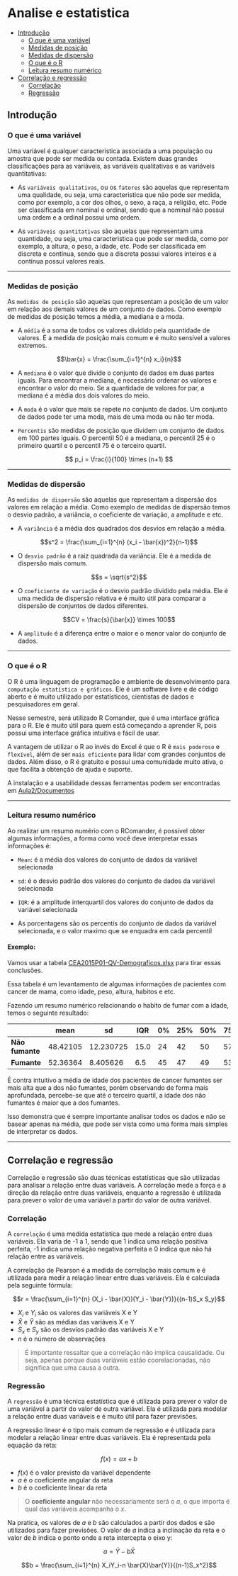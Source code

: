 # Analise e estatistica

- [Introdução](#introdução)
  - [O que é uma variável](#o-que-é-uma-variável)
  - [Medidas de posição](#medidas-de-posição)
  - [Medidas de dispersão](#medidas-de-dispersão)
  - [O que é o R](#o-que-é-o-r)
  - [Leitura resumo numérico](#leitura-resumo-numérico)
- [Correlação e regressão](#correlação-e-regressão)
    - [Correlação](#correlação)
    - [Regressão](#regressão)

## Introdução

### O que é uma variável

Uma variável é qualquer caracteristica associada a uma população ou amostra que pode ser medida ou contada. Existem duas grandes classificações para as variáveis, as variáveis qualitativas e as variáveis quantitativas:

- As `variáveis qualitativas`, ou os `fatores` são aquelas que representam uma qualidade, ou seja, uma caracteristica que não pode ser medida, como por exemplo, a cor dos olhos, o sexo, a raça, a religião, etc. Pode ser classificada em nominal e ordinal, sendo que a nominal não possui uma ordem e a ordinal possui uma ordem. 

- As `variáveis quantitativas` são aquelas que representam uma quantidade, ou seja, uma caracteristica que pode ser medida, como por exemplo, a altura, o peso, a idade, etc. Pode ser classificada em discreta e contínua, sendo que a discreta possui valores inteiros e a contínua possui valores reais.

---

### Medidas de posição

As `medidas de posição` são aquelas que representam a posição de um valor em relação aos demais valores de um conjunto de dados. Como exemplo de medidas de posição temos a média, a mediana e a moda.

- A `média` é a soma de todos os valores dividido pela quantidade de valores. É a medida de posição mais comum e é muito sensível a valores extremos.

$$\bar{x} = \frac{\sum_{i=1}^{n} x_i}{n}$$

- A `mediana` é o valor que divide o conjunto de dados em duas partes iguais. Para encontrar a mediana, é necessário ordenar os valores e encontrar o valor do meio. Se a quantidade de valores for par, a mediana é a média dos dois valores do meio.

- A `moda` é o valor que mais se repete no conjunto de dados. Um conjunto de dados pode ter uma moda, mais de uma moda ou não ter moda.

- `Percentis` são medidas de posição que dividem um conjunto de dados em 100 partes iguais. O percentil 50 é a mediana, o percentil 25 é o primeiro quartil e o percentil 75 é o terceiro quartil.

$$ p_i = \frac{i}{100} \times (n+1) $$

---

### Medidas de dispersão

As `medidas de dispersão` são aquelas que representam a dispersão dos valores em relação a média. Como exemplo de medidas de dispersão temos o desvio padrão, a variância, o coeficiente de variação, a amplitude e etc.

- A `variância` é a média dos quadrados dos desvios em relação a média.

$$s^2 = \frac{\sum_{i=1}^{n} (x_i - \bar{x})^2}{n-1}$$

- O `desvio padrão` é a raiz quadrada da variância. Ele é a medida de dispersão mais comum.

$$s = \sqrt{s^2}$$

- O `coeficiente de variação` é o desvio padrão dividido pela média. Ele é uma medida de dispersão relativa e é muito útil para comparar a dispersão de conjuntos de dados diferentes.

$$CV = \frac{s}{\bar{x}} \times 100$$

- A `amplitude` é a diferença entre o maior e o menor valor do conjunto de dados.

---

### O que é o R

O R é uma linguagem de programação e ambiente de desenvolvimento para `computação estatística e gráficos`. Ele é um software livre e de código aberto e é muito utilizado por estatísticos, cientistas de dados e pesquisadores em geral.

Nesse semestre, será utilizado  R Comander, que é uma interface gráfica para o R. Ele é muito útil para quem está começando a aprender R, pois possui uma interface gráfica intuitiva e fácil de usar.

A vantagem de utilizar o R ao invés do Excel é que o R é `mais poderoso` e `flexível`, além de ser `mais eficiente` para lidar com grandes conjuntos de dados. Além disso, o R é gratuito e possui uma comunidade muito ativa, o que facilita a obtenção de ajuda e suporte.

A instalação e a usabilidade dessas ferramentas podem ser encontradas em [Aula2/Documentos](Aula2/Documentos/)

---

### Leitura resumo numérico

Ao realizar um resumo numério com o RComander, é possível obter algumas informações, a forma como você deve interpretar essas informações é:

- `Mean`: é a média dos valores do conjunto de dados da variável selecionada

- `sd`: é o desvio padrão dos valores do conjunto de dados da variável selecionada

- `IQR`: é a amplitude interquartil dos valores do conjunto de dados da variável selecionada

- As porcentagens são os percentis do conjunto de dados da variável selecionada, e o valor maximo que se enquadra em cada percentil

#### Exemplo:

Vamos usar a tabela [CEA2015P01-QV-Demograficos.xlsx](Aula2/Documentos/CEA2015P01-QV-Demograficos.xlsx) para tirar essas conclusões.

Essa tabela é um levantamento de algumas informações de pacientes com cancer de mama, como idade, peso, altura, habitos e etc. 

Fazendo um resumo numérico relacionando o habito de fumar com a idade, temos o seguinte resultado:

|                | mean     | sd       | IQR | 0% | 25% | 50% | 75%  | 100% | Idade:n |
|----------------|----------|----------|-----|----|-----|-----|------|------|---------|
| **Não fumante**    | 48.42105 | 12.230725| 15.0| 24 | 42  | 50  | 57.0 | 69   | 19      |
| **Fumante**        | 52.36364 | 8.405626 | 6.5 | 45 | 47  | 49  | 53.5 | 68   | 11      |

É contra intuitivo a média de idade dos pacientes de cancer fumantes ser mais alta que a dos não fumantes, porém observando de forma mais aprofundada, percebe-se que até o terceiro quartil, a idade dos não fumantes é maior que a dos fumantes. 

Isso demonstra que é sempre importante analisar todos os dados e não se basear apenas na média, que pode ser vista como uma forma mais simples de interpretar os dados.

---

## Correlação e regressão

Correlação e regressão são duas técnicas estatísticas que são utilizadas para analisar a relação entre duas variáveis. A correlação mede a força e a direção da relação entre duas variáveis, enquanto a regressão é utilizada para prever o valor de uma variável a partir do valor de outra variável.

### Correlação

A `correlação` é uma medida estatística que mede a relação entre duas variáveis. Ela varia de -1 a 1, sendo que 1 indica uma relação positiva perfeita, -1 indica uma relação negativa perfeita e 0 indica que não há relação entre as variáveis.

A correlação de Pearson é a medida de correlação mais comum e é utilizada para medir a relação linear entre duas variáveis. Ela é calculada pela seguinte fórmula:

$$r = \frac{\sum_{i=1}^{n} (X_i - \bar{X})(Y_i - \bar{Y})}{(n-1)S_x S_y}$$

- $X_i$ e $Y_i$ são os valores das variáveis X e Y
- $\bar{X}$ e $\bar{Y}$ são as médias das variáveis X e Y
- $S_x$ e $S_y$ são os desvios padrão das variáveis X e Y
- $n$ é o número de observações

> É importante ressaltar que a correlação não implica causalidade. Ou seja, apenas porque duas variáveis estão coorelacionadas, não significa que uma causa a outra.

### Regressão

A `regressão` é uma técnica estatística que é utilizada para prever o valor de uma variável a partir do valor de outra variável. Ela é utilizada para modelar a relação entre duas variáveis e é muito útil para fazer previsões.

A regressão linear é o tipo mais comum de regressão e é utilizada para modelar a relação linear entre duas variáveis. Ela é representada pela equação da reta:

$$f(x) = ax+b$$

- $f(x)$ é o valor previsto da variável dependente
- $a$ é o coeficiente angular da reta
- $b$ é o coeficiente linear da reta

> O **coeficiente angular** não necessariamente será o $a$, o que importa é qual das variáveis acompanha o $x$.

Na pratica, os valores de $a$ e $b$ são calculados a partir dos dados e são utilizados para fazer previsões. O valor de $a$ indica a inclinação da reta e o valor de $b$ indica o ponto onde a reta intercepta o eixo y:

$$a = \bar{Y} - b\bar{X}$$

$$b = \frac{\sum_{i=1}^{n} X_iY_i-n \bar{X}\bar{Y}}{(n-1)S_x^2}$$

